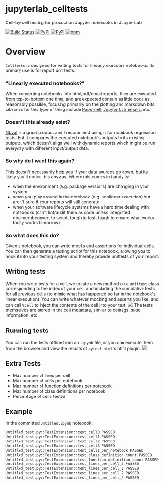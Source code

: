 # jupyterlab_celltests
Cell-by-cell testing for production Jupyter notebooks in JupyterLab

[![Build Status](https://travis-ci.org/timkpaine/jupyterlab_celltests.svg?branch=master)](https://travis-ci.org/timkpaine/jupyterlab_celltests)
[![PyPI](https://img.shields.io/pypi/l/jupyterlab_celltests.svg)](https://pypi.python.org/pypi/jupyterlab_celltests)
[![PyPI](https://img.shields.io/pypi/v/jupyterlab_celltests.svg)](https://pypi.python.org/pypi/jupyterlab_celltests)
[![npm](https://img.shields.io/npm/v/jupyterlab_celltests.svg)](https://www.npmjs.com/package/jupyterlab_celltests)


# Overview
`Celltests` is designed for writing tests for linearly executed notebooks. Its primary use is for report unit tests. 

### "Linearly executed notebooks?"
When converting notebooks into html/pdf/email reports, they are executed from top-to-bottom one time, and are expected contain as little code as reasonably possible, focusing primarily on the plotting and markdown bits. Libraries for this type of thing include [Papermill](https://github.com/nteract/papermill), [JupyterLab Emails](https://github.com/timkpaine/jupyterlab_email), etc. 

### Doesn't this already exist?
[Nbval](https://github.com/computationalmodelling/nbval) is a great product and I recommend using it for notebook regression tests. But it compares the executed notebook's outputs to its existing outputs, which doesn't align well with dynamic reports which might be run everyday with different input/output data. 

### So why do I want this again?
This doesn't necessarily help you if your data sources go down, but its likely you'll notice this anyway. Where this comes in handy is:

- when the environment (e.g. package versions) are changing in your system
- when you play around in the notebook (e.g. nonlinear execution) but aren't sure if your reports will still generate
- when your software lifecycle systems have a hard time dealing with notebooks (can't lint/audit them as code unless integrated nbdime/nbconvert to script, tough to test, tough to ensure what works today works tomorrow)

### So what does this do?
Given a notebook, you can write mocks and assertions for individual cells. You can then generate a testing script for this notebook, allowing you to hook it into your testing system and thereby provide unittests of your report. 

## Writing tests
When you write tests for a cell, we create a new method on a `unittest` class corresponding to the index of your cell, and including the cumulative tests for all previous cells (to mimic what has happened so far in the notebook's linear execution). You can write whatever mocking and asserts you like, and can call `%cell` to inject the contents of the cell into your test. 
![](https://raw.githubusercontent.com/timkpaine/jupyterlab_celltests/master/docs/demo.gif)
The tests themselves are stored in the cell metadata, similar to celltags, slide information, etc. 

## Running tests
You can run the tests offline from an `.ipynb` file, or you can execute them from the browser and view the results of `pytest-html`'s html plugin.
![](https://raw.githubusercontent.com/timkpaine/jupyterlab_celltests/master/docs/demo2.gif)

## Extra Tests
- Max number of lines per cell
- Max number of cells per notebook
- Max number of function definitions per notebook
- Max number of class definitions per notebook
- Percentage of cells tested

## Example
In the committed `Untitled.ipynb` notebook:

```bash
Untitled_test.py::TestExtension::test_cell0 PASSED                                                                                     [  9%]
Untitled_test.py::TestExtension::test_cell1 PASSED                                                                                     [ 18%]
Untitled_test.py::TestExtension::test_cell2 PASSED                                                                                     [ 27%]
Untitled_test.py::TestExtension::test_cell3 PASSED                                                                                     [ 36%]
Untitled_test.py::TestExtension::test_cells_per_notebook PASSED                                                                        [ 45%]
Untitled_test.py::TestExtension::test_class_definition_count PASSED                                                                    [ 54%]
Untitled_test.py::TestExtension::test_function_definition_count PASSED                                                                 [ 63%]
Untitled_test.py::TestExtension::test_lines_per_cell_0 PASSED                                                                          [ 72%]
Untitled_test.py::TestExtension::test_lines_per_cell_1 PASSED                                                                          [ 81%]
Untitled_test.py::TestExtension::test_lines_per_cell_2 PASSED                                                                          [ 90%]
Untitled_test.py::TestExtension::test_lines_per_cell_3 PASSED                                                                          [100%]
```

